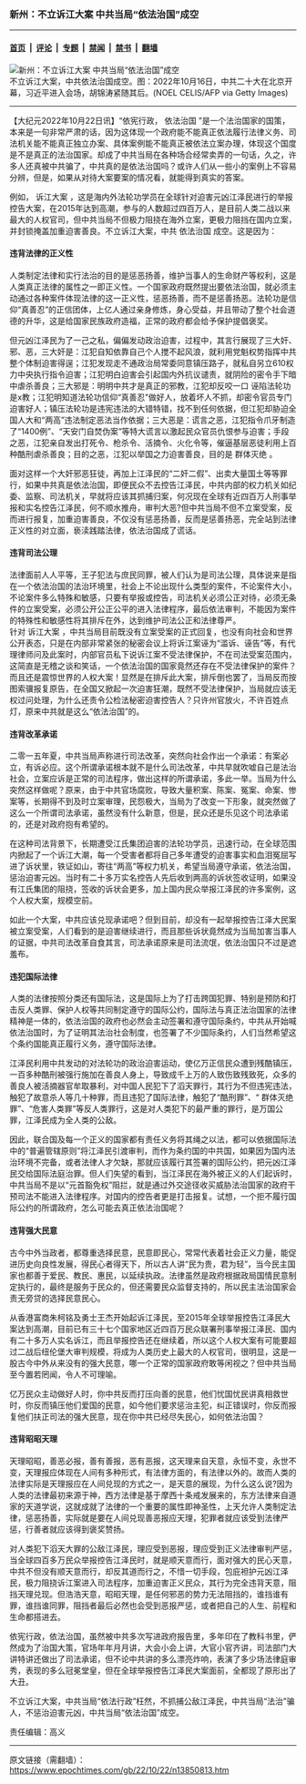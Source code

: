 ### 新州：不立诉江大案 中共当局“依法治国”成空

---

#### [首页](../../../..?n13850813) &nbsp;|&nbsp; [评论](../../../../../epoch-comment?n13850813) &nbsp;|&nbsp; [专题](../../../../../epoch-special?n13850813) &nbsp;|&nbsp; [禁闻](../../../../../epoch-news?n13850813) &nbsp;|&nbsp; [禁书](../../../../../books?n13850813) &nbsp;|&nbsp; [翻墙](https://github.com/gfw-breaker/nogfw/blob/master/README.md?n13850813)


<div><img alt="新州：不立诉江大案 中共当局“依法治国”成空" class="attachment-djy_600_400 size-djy_600_400 wp-post-image" src="https://i.epochtimes.com/assets/uploads/2022/10/id13850840-gettyimages-1244006695-612x612--600x400.jpeg"/>
<div class="caption">
 不立诉江大案，中共依法治国成空。图：2022年10月16日，中共二十大在北京开幕，习近平进入会场，胡锦涛紧随其后。(NOEL CELIS/AFP via Getty Images)
</div></div><hr/><div class="post_content" id="artbody" itemprop="articleBody">
 <!-- article content begin -->
 <p>
  【大纪元2022年10月22日讯】“依宪行政，
  <ok href="https://www.epochtimes.com/gb/tag/%E4%BE%9D%E6%B3%95%E6%B2%BB%E5%9B%BD.html">
   依法治国
  </ok>
  ”是一个法治国家的国策，本来是一句非常严肃的话，因为这体现一个政府能不能真正依法履行法律义务、司法机关能不能真正独立办案、具体案例能不能真正被依法立案办理，体现这个国度是不是真正的法治国家。却成了中共当局在各种场合经常卖弄的一句话，久之，许多人还真被中共骗了，中共真的是依法治国吗？或许人们从一些小的案例上不容易分辨，但是，如果从对待大案要案的情况看，就能得到真实的答案。
 </p>
 <p>
  例如，
  <ok href="https://www.epochtimes.com/gb/tag/%E8%AF%89%E6%B1%9F%E5%A4%A7%E6%A1%88.html">
   诉江大案
  </ok>
  ，这是海内外法轮功学员在全球针对迫害元凶江泽民进行的举报控告大案，在2015年达到高潮，参与的人数超过四百万人，是目前人类二战以来最大的人权官司，但中共当局不但极力阻挠在海外立案，更极力阻挡在国内立案，并封锁掩盖加重迫害善良。不立诉江大案，中共
  <ok href="https://www.epochtimes.com/gb/tag/%E4%BE%9D%E6%B3%95%E6%B2%BB%E5%9B%BD.html">
   依法治国
  </ok>
  成空。这是因为：
 </p>
 <h4>
  违背法律的正义性
 </h4>
 <p>
  人类制定法律和实行法治的目的是惩恶扬善，维护当事人的生命财产等权利，这是人类真正法律的属性之一即正义性。一个国家政府既然提出要依法治国，就必须主动通过各种案件体现法律的这一正义性，惩恶扬善，而不是惩善扬恶。法轮功是信仰“真善忍”的正信团体，上亿人通过亲身修炼，身心受益，并且带动了整个社会道德的升华，这是给国家民族政府造福，正常的政府都会给予保护提倡褒奖。
 </p>
 <p>
  但元凶江泽民为了一己之私，偏偏发动政治迫害，过程中，其言行展现了三大奸、邪、恶，三大奸是：江犯自知依靠自己个人搅不起风浪，就利用党魁权势指挥中共整个体制迫害得逞；江犯发现走不通政治局常委同意镇压路子，就私自另立610权力中央执行指令迫害；江犯明白迫害会引起国内外抗议谴责，就阴险的密令手下暗中虐杀善良；三大邪是：明明中共才是真正的邪教，江犯却反咬一口
  <ok href="https://www.epochtimes.com/gb/tag/%E8%AF%AC%E9%99%B7%E6%B3%95%E8%BD%AE%E5%8A%9F.html">
   诬陷法轮功
  </ok>
  是x教；江犯明知道法轮功信仰“真善忍”做好人，放着坏人不抓，却密令官员专门迫害好人；镇压法轮功是违宪违法的大错特错，找不到任何依据，但江犯却胁迫全国人大和“两高”违法制定恶法当作依据；三大恶是：谎言之恶，江犯指令爪牙制造了“1400例”、“天安门自焚伪案”等特大谎言以激起民众官员仇恨参与迫害；手段之恶，江犯亲自发出打死令、枪杀令、活摘令、火化令等，催逼基层恶徒利用上百种酷刑虐杀善良；目的之恶，江犯以举国之力迫害善良，目的是
  <ok href="https://www.epochtimes.com/gb/tag/%E7%BE%A4%E4%BD%93%E7%81%AD%E7%BB%9D.html">
   群体灭绝
  </ok>
  。
 </p>
 <p>
  面对这样一个大奸邪恶狂徒，再加上江泽民的“二奸二假”、出卖大量国土等等罪行，如果中共真是依法治国，即便民众不去控告江泽民，中共内部的权力机关如纪委、监察、司法机关，早就将应该其抓捕归案，何况现在全球有近四百万人刑事举报和实名控告江泽民，何不顺水推舟，审判大恶?但中共当局不但不立案受案，反而进行报复，加重迫害善良，不仅没有惩恶扬善，反而是惩善扬恶，完全站到法律正义性的对立面，亵渎践踏法律，依法治国成了谎话。
 </p>
 <h4>
  违背司法公理
 </h4>
 <p>
  法律面前人人平等，王子犯法与庶民同罪，被人们认为是司法公理，具体说来是指在一个依法治国的法治环境里，社会上不论出现什么类型的案件，不论案件大小，不论案件多么特殊和敏感，只要有举报或控告，司法机关必须公正对待，必须无条件的立案受案，必须公开公正公平的进入法律程序，最后依法审判，不能因为案件的特殊性和敏感性将其排斥在外，达到维护司法公正和法律尊严。
  <br/>
  针对
  <ok href="https://www.epochtimes.com/gb/tag/%E8%AF%89%E6%B1%9F%E5%A4%A7%E6%A1%88.html">
   诉江大案
  </ok>
  ，中共当局目前既没有立案受案的正式回复，也没有向社会和世界公开表态，只是在内部非常紧张的秘密会议上将诉江案诬为“滥诉、诬告”等，有代理律师问及此案时，内部官员私下说诉江案不受法律保护，不在司法受案范围内，这简直是无稽之谈和笑话，一个依法治国的国家竟然还存在不受法律保护的案件？而且还是震惊世界的人权大案！显然是在排斥此大案，排斥倒也罢了，当局反而按图索骥报复原告，在全国又掀起一次迫害狂潮，既然不受法律保护，当局就应该无权过问处理，为什么还责令公检法秘密迫害控告人？只许州官放火，不许百姓点灯，原来中共就是这么“依法治国”的。
 </p>
 <h4>
  违背改革承诺
 </h4>
 <p>
  二零一五年夏，中共当局声称进行司法改革，突然向社会作出一个承诺：有案必立，有诉必应。这个所谓承诺根本就不是什么司法改革，中共早就吹嘘自己是法治社会，立案应诉是正常的司法程序，做出这样的所谓承诺，多此一举。当局为什么突然这样做呢？原来，由于中共官场腐败，导致大量积案、陈案、冤案、命案、惨案等，长期得不到及时立案审理，民怨极大，当局为了改变一下形象，就突然做了这么一个所谓司法承诺，虽然没有什么新意，但是，民众还是乐见这个司法承诺的，还是对政府抱有希望的。
 </p>
 <p>
  在这种司法背景下，长期遭受江氏集团迫害的法轮功学员，迅速行动，在全球范围内掀起了一个诉江大潮，每一个受害者都将自己多年遭受的迫害事实和血泪冤屈写进了诉状里，铁证如山，寄往“两高”等权力机关，希望当局遵守承诺，依法治国，惩治迫害元凶。当时有二十多万实名控告人先后收到两高的诉状签收证明，如果没有江氏集团的阻挠，签收的诉状会更多，加上国内民众举报江泽民的许多案例，这个人权大案，规模空前。
 </p>
 <p>
  如此一个大案，中共应该兑现承诺吧？但到目前，却没有一起举报控告江泽大民案被立案受案，人们看到的是迫害继续进行，而且那些诉状竟然成为当局加害当事人的证据，中共司法改革自食其言，司法承诺原来是司法流氓，依法治国只不过是遮羞布。
 </p>
 <h4>
  违犯国际法律
 </h4>
 <p>
  人类的法律按照分类还有国际法，这是国际上为了打击跨国犯罪、特别是预防和打击反人类罪、保护人权等共同制定遵守的国际公约，国际法与真正法治国家的法律精神是一体的，依法治国的政府也必然会主动签署和遵守国际条约，中共从开始喊依法治国时，为了证明其法治社会制度，也签署了不少国际条约，人们当然希望这个条约国能真正履行义务，遵守国际法律。
 </p>
 <p>
  江泽民利用中共发动的对法轮功的政治迫害运动，使亿万正信民众遭到残酷镇压，一百多种酷刑被强行施加在善良人身上，导致成千上万的人致伤致残致死，众多的善良人被活摘器官牟取暴利，对中国人民犯下了滔天罪行，其行为不但违宪违法，触犯了故意杀人等几十种罪，而且违犯了国际法律，触犯了“酷刑罪”、“
  <ok href="https://www.epochtimes.com/gb/tag/%E7%BE%A4%E4%BD%93%E7%81%AD%E7%BB%9D.html">
   群体灭绝
  </ok>
  罪”、“危害人类罪”等反人类罪行，这是对人类犯下的最严重的罪行，是万国公罪，江泽民成为全人类的公敌。
 </p>
 <p>
  因此，联合国及每一个正义的国家都有责任义务将其绳之以法，都可以依据国际法中的“普遍管辖原则”将江泽民引渡审判，而作为条约国的中共国，如果因为国内法治环境不完备，或者法律人才欠缺，那就应该履行其签署的国际公约，把元凶江泽民交给国际法庭治罪。但人们失望的看到，当江泽民在海外被正义的人们起诉时，中共当局不是以“元首豁免权”阻拦，就是通过外交途径收买威胁法治国家的政府干预司法不能进入法律程序。对国内的控告者更是打击报复。试想，一个拒不履行国际公约的所谓政府，怎么可能去真正依法治国呢？
 </p>
 <h4>
  违背强大民意
 </h4>
 <p>
  古今中外当政者，都尊重选择民意，民意即民心，常常代表着社会正义力量，能促进历史向良性发展，得民心者得天下，所以古人讲“民为贵，君为轻”，当今民主国家也都善于爱民、教民、惠民，以延续执政。法律虽然是政府根据政局国情民意制定执行的，最终是服务于民众的，但还需要民众监督支持的，所以民主法治国家会责无旁贷的选择民意民心。
 </p>
 <p>
  从香港富商朱柯铭及勇士王杰开始起诉江泽民，至2015年全球举报控告江泽民大案达到高潮，目前已有三十七个国家地区近四百万民众联署刑事举报江泽民、国内有二十多万人实名诉江，而且举报控告还在继续着，所以这个人权大案有可能要超过二战后纽伦堡大审判规模，将成为人类历史上最大的人权官司，很明显，这是一股古今中外从来没有的强大民意，哪一个正常的国家政府敢等闲视之？但中共当局至今置若罔闻，令人不可理喻。
 </p>
 <p>
  亿万民众主动做好人时，你中共反而打压向善的民意，他们忧国忧民讲真相救世时，你反而镇压他们爱国的民意，如今他们要求惩治主犯，纠正错误时，你反而报复他们扶正司法的强大民意，现在你中共已经尽失民心，如何依法治国？
 </p>
 <h4>
  违背昭昭天理
 </h4>
 <p>
  天理昭昭，善恶必报，善有善报，恶有恶报，这天理来自天意，永恒不变，永世不变，天理报应体现在人间有多种形式，有法律方面的，有法律以外的。故而人类的法律实际是天理报应在人间兑现的方式之一，是天意的展现，为什么这么说?因为人类的法律最初来源于神，西方法律是基于摩西十条戒发展来的，东方法律来自道家的天道学说，这就成就了法律的一个重要的属性即神圣性，上天允许人类制定法律，惩恶扬善，实际就是要在人间兑现善恶报应天理，犯罪者就应该受到法律严惩，行善者就应该得到褒奖赞扬。
 </p>
 <p>
  对人类犯下滔天大罪的公敌江泽民，理应受到恶报，理应受到正义法律审判严惩，当全球四百多万民众举报控告江泽民时，就是顺天意而行，面对强大的民心天意，中共不但没有顺天意而行，却反其道而行之，不惜一切手段，包庇袒护元凶江泽民，极力阻挠诉江案进入司法程序，加重迫害正义民众，其行为完全违背天意，阻挡天理兑现。但浩浩天意，昭昭天理，是任何邪恶的势力无法阻挡的，谁挡谁有罪，谁挡谁同罪，阻挡者最后必然也会受到恶报严惩，或者把自己的人生、前程和生命都搭进去。
 </p>
 <p>
  依宪行政，依法治国，虽然被中共多次写进政府报告里，多年印在了教科书里，俨然成为了治国大策，官场年年月月讲，大会小会上讲，大官小官齐讲，司法部门大讲特讲还做出了司法承诺，但不论中共讲的多么漂亮炸响，表演了多少场法律庭审秀，表现的多么冠冕堂皇，但在全球举报控告江泽民大案面前，全都现了原形出了大丑。
 </p>
 <p>
  不立诉江大案，中共当局“依法行政”枉然，不抓捕公敌江泽民，中共当局“法治”骗人，不惩治迫害元凶，中共当局“依法治国”成空。
 </p>
 <p>
  责任编辑：高义
 </p>
 <!-- article content end -->
 <div id="below_article_ad">
 </div>
</div>


---

原文链接（需翻墙）：https://www.epochtimes.com/gb/22/10/22/n13850813.htm
